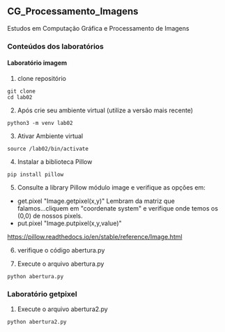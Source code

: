 ## CG_Processamento_Imagens

 Estudos em Computação Gráfica e Processamento de Imagens

### Conteúdos dos laboratórios

#### Laboratório imagem

1. clone repositório
```
git clone 
cd lab02

```
2. Após crie seu ambiente virtual (utilize a versão mais recente)
```
python3 -m venv lab02
```
3. Ativar Ambiente virtual

```
source /lab02/bin/activate
```
4. Instalar a biblioteca Pillow
```
pip install pillow
```
5. Consulte a library Pillow módulo image e verifique as opções em:
- get.pixel "Image.getpixel(x,y)"
Lembram da matriz que falamos...cliquem em "coordenate system" e verifique onde temos os (0,0) de nossos pixels.
- put.pixel "Image.putpixel(x,y,value)"

https://pillow.readthedocs.io/en/stable/reference/Image.html

6. verifique o código abertura.py

7. Execute o arquivo abertura.py
```
python abertura.py
```

### Laboratório getpixel

1. Execute o arquivo abertura2.py
```
python abertura2.py
```
